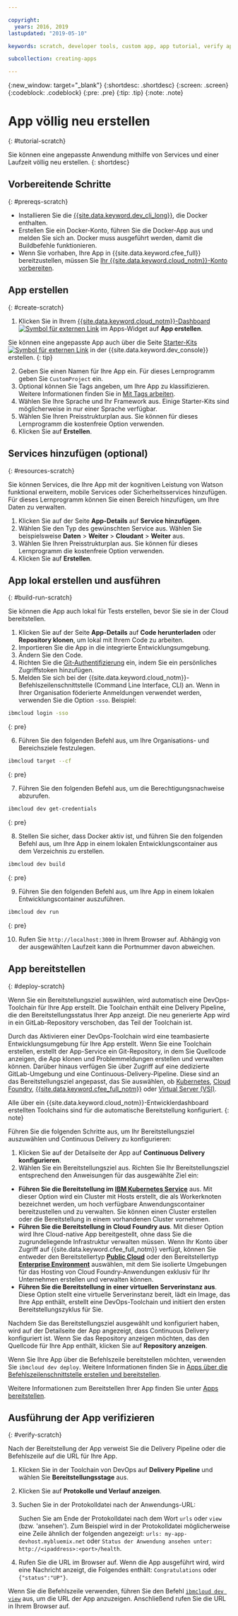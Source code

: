 ```yaml
---

copyright:
  years: 2016, 2019
lastupdated: "2019-05-10"

keywords: scratch, developer tools, custom app, app tutorial, verify app running, run app local

subcollection: creating-apps

---
```


{:new_window: target="_blank"}
{:shortdesc: .shortdesc}
{:screen: .screen}
{:codeblock: .codeblock}
{:pre: .pre}
{:tip: .tip}
{:note: .note}

# App völlig neu erstellen
{: #tutorial-scratch}

Sie können eine angepasste Anwendung mithilfe von Services und einer Laufzeit völlig neu erstellen. 
{: shortdesc}

## Vorbereitende Schritte
{: #prereqs-scratch}

* Installieren Sie die [{{site.data.keyword.dev_cli_long}}](/docs/cli?topic=cloud-cli-ibmcloud-cli), die Docker enthalten. 
* Erstellen Sie ein Docker-Konto, führen Sie die Docker-App aus und melden Sie sich an. Docker muss ausgeführt werden, damit die Buildbefehle funktionieren.
* Wenn Sie vorhaben, Ihre App in {{site.data.keyword.cfee_full}} bereitzustellen, müssen Sie [Ihr {{site.data.keyword.cloud_notm}}-Konto vorbereiten](/docs/cloud-foundry?topic=cloud-foundry-prepare).

## App erstellen
{: #create-scratch}

1. Klicken Sie in Ihrem [{{site.data.keyword.cloud_notm}}-Dashboard ![Symbol für externen Link](../../icons/launch-glyph.svg "Symbol für externen Link")](https://{DomainName}) im Apps-Widget auf **App erstellen**.

  Sie können eine angepasste App auch über die Seite [Starter-Kits ![Symbol für externen Link](../../icons/launch-glyph.svg "Symbol für externen Link")](https://{DomainName}/developer/appservice/starter-kits/) in der {{site.data.keyword.dev_console}} erstellen.
  {: tip}

2. Geben Sie einen Namen für Ihre App ein. Für dieses Lernprogramm geben Sie `CustomProject` ein.
3. Optional können Sie Tags angeben, um Ihre App zu klassifizieren. Weitere Informationen finden Sie in [Mit Tags arbeiten](/docs/resources?topic=resources-tag).
4. Wählen Sie Ihre Sprache und Ihr Framework aus. Einige Starter-Kits sind möglicherweise in nur einer Sprache verfügbar.
5. Wählen Sie Ihren Preisstrukturplan aus. Sie können für dieses Lernprogramm die kostenfreie Option verwenden.
6. Klicken Sie auf **Erstellen**.

## Services hinzufügen (optional)
{: #resources-scratch}

Sie können Services, die Ihre App mit der kognitiven Leistung von Watson funktional erweitern, mobile Services oder Sicherheitsservices hinzufügen. Für dieses Lernprogramm können Sie einen Bereich hinzufügen, um Ihre Daten zu verwalten.

1. Klicken Sie auf der Seite **App-Details** auf **Service hinzufügen**.
2. Wählen Sie den Typ des gewünschten Service aus. Wählen Sie beispielsweise **Daten** > **Weiter** > **Cloudant** > **Weiter** aus.
3. Wählen Sie Ihren Preisstrukturplan aus. Sie können für dieses Lernprogramm die kostenfreie Option verwenden.
4. Klicken Sie auf **Erstellen**.

## App lokal erstellen und ausführen
{: #build-run-scratch}

Sie können die App auch lokal für Tests erstellen, bevor Sie sie in der Cloud bereitstellen.

1. Klicken Sie auf der Seite **App-Details** auf **Code herunterladen** oder **Repository klonen**, um lokal mit Ihrem Code zu arbeiten.
2. Importieren Sie die App in die integrierte Entwicklungsumgebung.
3. Ändern Sie den Code.
4. Richten Sie die [Git-Authentifizierung](/docs/services/ContinuousDelivery?topic=ContinuousDelivery-git_working#git_authentication) ein, indem Sie ein persönliches Zugriffstoken hinzufügen.
5. Melden Sie sich bei der {{site.data.keyword.cloud_notm}}-Befehlszeilenschnittstelle (Command Line Interface, CLI) an. Wenn in Ihrer Organisation föderierte Anmeldungen verwendet werden, verwenden Sie die Option `-sso`. Beispiel:

  ```bash
  ibmcloud login -sso
  ```
  {: pre}

6. Führen Sie den folgenden Befehl aus, um Ihre Organisations- und Bereichsziele festzulegen.

  ```bash
  ibmcloud target --cf
  ```
  {: pre}

7. Führen Sie den folgenden Befehl aus, um die Berechtigungsnachweise abzurufen.

  ```bash
  ibmcloud dev get-credentials
  ```
  {: pre}

8. Stellen Sie sicher, dass Docker aktiv ist, und führen Sie den folgenden Befehl aus, um Ihre App in einem lokalen Entwicklungscontainer aus dem Verzeichnis zu erstellen.

  ```bash
  ibmcloud dev build
  ```
  {: pre}

9. Führen Sie den folgenden Befehl aus, um Ihre App in einem lokalen Entwicklungscontainer auszuführen.

  ```bash
  ibmcloud dev run
  ```
  {: pre}

10. Rufen Sie `http://localhost:3000` in Ihrem Browser auf. Abhängig von der ausgewählten Laufzeit kann die Portnummer davon abweichen.

## App bereitstellen
{: #deploy-scratch}

Wenn Sie ein Bereitstellungsziel auswählen, wird automatisch eine DevOps-Toolchain für Ihre App erstellt. Die Toolchain enthält eine Delivery Pipeline, die den Bereitstellungsstatus Ihrer App anzeigt. Die neu generierte App wird in ein GitLab-Repository verschoben, das Teil der Toolchain ist.

Durch das Aktivieren einer DevOps-Toolchain wird eine teambasierte Entwicklungsumgebung für Ihre App erstellt. Wenn Sie eine Toolchain erstellen, erstellt der App-Service ein Git-Repository, in dem Sie Quellcode anzeigen, die App klonen und Problemmeldungen erstellen und verwalten können. Darüber hinaus verfügen Sie über Zugriff auf eine dedizierte GitLab-Umgebung  und eine Continuous-Delivery-Pipeline. Diese sind an das Bereitstellungsziel angepasst, das Sie auswählen, ob [Kubernetes](/docs/containers?topic=containers-getting-started), [Cloud Foundry](/docs/cloud-foundry-public?topic=cloud-foundry-public-about-cf), [{{site.data.keyword.cfee_full_notm}}](/docs/cloud-foundry?topic=cloud-foundry-about) oder [Virtual Server (VSI)](/docs/vsi?topic=virtual-servers-getting-started-tutorial).

Alle über ein {{site.data.keyword.cloud_notm}}-Entwicklerdashboard erstellten Toolchains sind für die automatische Bereitstellung konfiguriert.
{: note}

Führen Sie die folgenden Schritte aus, um Ihr Bereitstellungsziel auszuwählen und Continuous Delivery zu konfigurieren:

1. Klicken Sie auf der Detailseite der App auf **Continuous Delivery konfigurieren**.
2. Wählen Sie ein Bereitstellungsziel aus. Richten Sie Ihr Bereitstellungsziel entsprechend den Anweisungen für das ausgewählte Ziel ein:
  * **Führen Sie die Bereitstellung im [IBM Kubernetes Service](/docs/containers?topic=containers-app)** aus. Mit dieser Option wird ein Cluster mit Hosts erstellt, die als Workerknoten bezeichnet werden, um hoch verfügbare Anwendungscontainer bereitzustellen und zu verwalten. Sie können einen Cluster erstellen oder die Bereitstellung in einem vorhandenen Cluster vornehmen.
  * **Führen Sie die Bereitstellung in Cloud Foundry aus**. Mit dieser Option wird Ihre Cloud-native App bereitgestellt, ohne dass Sie die zugrundeliegende Infrastruktur verwalten müssen. Wenn Ihr Konto über Zugriff auf {{site.data.keyword.cfee_full_notm}} verfügt, können Sie entweder den Bereitstellertyp **[Public Cloud](/docs/cloud-foundry-public?topic=cloud-foundry-public-deployingapps)** oder den Bereitstellertyp **[Enterprise Environment](/docs/cloud-foundry?topic=cloud-foundry-deploy_apps)** auswählen, mit dem Sie isolierte Umgebungen für das Hosting von Cloud Foundry-Anwendungen exklusiv für Ihr Unternehmen erstellen und verwalten können.
  * **Führen Sie die Bereitstellung in einer virtuellen Serverinstanz aus**. Diese Option stellt eine virtuelle Serverinstanz bereit, lädt ein Image, das Ihre App enthält, erstellt eine DevOps-Toolchain und initiiert den ersten Bereitstellungszyklus für Sie.

Nachdem Sie das Bereitstellungsziel ausgewählt und konfiguriert haben, wird auf der Detailseite der App angezeigt, dass Continuous Delivery konfiguriert ist. Wenn Sie das Repository anzeigen möchten, das den Quellcode für Ihre App enthält, klicken Sie auf **Repository anzeigen**.

Wenn Sie Ihre App über die Befehlszeile bereitstellen möchten, verwenden Sie `ibmcloud dev deploy`. Weitere Informationen finden Sie in [Apps über die Befehlszeilenschnittstelle erstellen und bereitstellen](/docs/apps?topic=creating-apps-create-deploy-app-cli).

Weitere Informationen zum Bereitstellen Ihrer App finden Sie unter [Apps bereitstellen](/docs/apps?topic=creating-apps-deploying-apps).

## Ausführung der App verifizieren
{: #verify-scratch}

Nach der Bereitstellung der App verweist Sie die Delivery Pipeline oder die Befehlszeile auf die URL für Ihre App.

1. Klicken Sie in der Toolchain von DevOps auf **Delivery Pipeline** und wählen Sie **Bereitstellungsstage** aus.
2. Klicken Sie auf **Protokolle und Verlauf anzeigen**.
3. Suchen Sie in der Protokolldatei nach der Anwendungs-URL:

   Suchen Sie am Ende der Protokolldatei nach dem Wort `urls` oder `view` (bzw. 'ansehen'). Zum Beispiel wird in der Protokolldatei möglicherweise eine Zeile ähnlich der folgenden angezeigt: `urls: my-app-devhost.mybluemix.net` oder `Status der Anwendung ansehen unter: http://<ipaddress>:<port>/health`.

4. Rufen Sie die URL im Browser auf. Wenn die App ausgeführt wird, wird eine Nachricht anzeigt, die Folgendes enthält: `Congratulations` oder `{"status":"UP"}`.

Wenn Sie die Befehlszeile verwenden, führen Sie den Befehl [`ibmcloud dev view`](/docs/cli/idt?topic=cloud-cli-idt-cli#view) aus, um die URL der App anzuzeigen. Anschließend rufen Sie die URL in Ihrem Browser auf.

